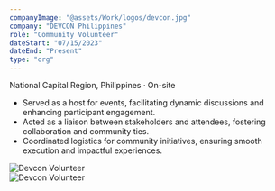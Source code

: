 ```yaml
---
companyImage: "@assets/Work/logos/devcon.jpg"
company: "DEVCON Philippines"
role: "Community Volunteer"
dateStart: "07/15/2023"
dateEnd: "Present"
type: "org"
---
```


National Capital Region, Philippines · On-site

- Served as a host for events, facilitating dynamic discussions and enhancing participant engagement.
- Acted as a liaison between stakeholders and attendees, fostering collaboration and community ties.
- Coordinated logistics for community initiatives, ensuring smooth execution and impactful experiences.

<div class="flex flex-col md:flex-row items-start md:items-center gap-6">
    <div class="flex-wrap w-11/12 md:w-1/3">
        <img src="/work/external/DEVCONChess.webp" alt="Devcon Volunteer" class="shadow-md rounded-md object-fill h-56 w-96">
    </div>
    <div class="flex-wrap w-11/12 md:w-1/3">
        <img src="/work/external/DEVCONCamanava.webp" alt="Devcon Volunteer" class="shadow-md rounded-md object-fill h-56 w-96">
    </div>
</div>
